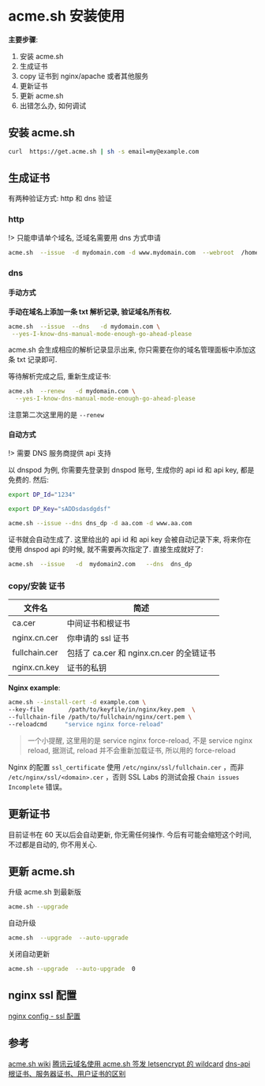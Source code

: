 # acme.sh 安装使用

**主要步骤**:

1. 安装 acme.sh
2. 生成证书
3. copy 证书到 nginx/apache 或者其他服务
4. 更新证书
5. 更新 acme.sh
6. 出错怎么办, 如何调试

## 安装 acme.sh

```bash
curl  https://get.acme.sh | sh -s email=my@example.com
```

## 生成证书

有两种验证方式: http 和 dns 验证

### http

!> 只能申请单个域名, 泛域名需要用 dns 方式申请

```bash
acme.sh  --issue  -d mydomain.com -d www.mydomain.com  --webroot  /home/wwwroot/mydomain.com/
```

### dns

#### 手动方式

**手动在域名上添加一条 txt 解析记录, 验证域名所有权.**

```bash
acme.sh  --issue  --dns   -d mydomain.com \
 --yes-I-know-dns-manual-mode-enough-go-ahead-please
```

acme.sh 会生成相应的解析记录显示出来, 你只需要在你的域名管理面板中添加这条 txt 记录即可.

等待解析完成之后, 重新生成证书:

```bash
acme.sh  --renew   -d mydomain.com \
  --yes-I-know-dns-manual-mode-enough-go-ahead-please
```

注意第二次这里用的是 `--renew`

#### 自动方式

!> 需要 DNS 服务商提供 api 支持

以 dnspod 为例, 你需要先登录到 dnspod 账号, 生成你的 api id 和 api key, 都是免费的. 然后:

```bash
export DP_Id="1234"

export DP_Key="sADDsdasdgdsf"

acme.sh --issue --dns dns_dp -d aa.com -d www.aa.com
```

证书就会自动生成了. 这里给出的 api id 和 api key 会被自动记录下来, 将来你在使用 dnspod api 的时候, 就不需要再次指定了. 直接生成就好了:

```bash
acme.sh  --issue   -d  mydomain2.com   --dns  dns_dp
```

### copy/安装 证书

| 文件名        | 简述                                     |
| ------------- | ---------------------------------------- |
| ca.cer        | 中间证书和根证书                         |
| nginx.cn.cer  | 你申请的 ssl 证书                        |
| fullchain.cer | 包括了 ca.cer 和 nginx.cn.cer 的全链证书 |
| nginx.cn.key  | 证书的私钥                               |

**Nginx example**:

```bash
acme.sh --install-cert -d example.com \
--key-file       /path/to/keyfile/in/nginx/key.pem  \
--fullchain-file /path/to/fullchain/nginx/cert.pem \
--reloadcmd     "service nginx force-reload"
```

> 一个小提醒, 这里用的是 service nginx force-reload, 不是 service nginx reload, 据测试, reload 并不会重新加载证书, 所以用的 force-reload

Nginx 的配置 `ssl_certificate` 使用 `/etc/nginx/ssl/fullchain.cer` ，而非 `/etc/nginx/ssl/<domain>.cer` ，否则 SSL Labs 的测试会报 `Chain issues Incomplete` 错误。

## 更新证书

目前证书在 60 天以后会自动更新, 你无需任何操作. 今后有可能会缩短这个时间, 不过都是自动的, 你不用关心.

## 更新 acme.sh

升级 acme.sh 到最新版

```bash
acme.sh --upgrade
```

自动升级

```bash
acme.sh  --upgrade  --auto-upgrade
```

关闭自动更新

```bash
acme.sh --upgrade  --auto-upgrade  0
```

## nginx ssl 配置

[nginx config - ssl 配置](/OpsDev/nginx-config.md)

## 参考

[acme.sh wiki](https://github.com/acmesh-official/acme.sh/wiki/%E8%AF%B4%E6%98%8E)
[腾讯云域名使用 acme.sh 签发 letsencrypt 的 wildcard](https://blog.axis-studio.org/2019/04/05/%E8%85%BE%E8%AE%AF%E4%BA%91%E5%9F%9F%E5%90%8D%E4%BD%BF%E7%94%A8acme-sh%E7%AD%BE%E5%8F%91letsencrypt%E7%9A%84wildcard/index.html)
[dns-api](https://github.com/acmesh-official/acme.sh/wiki/dnsapi#2-dnspodcn-option)
[根证书、服务器证书、用户证书的区别](https://www.nginx.cn/5559.html)
